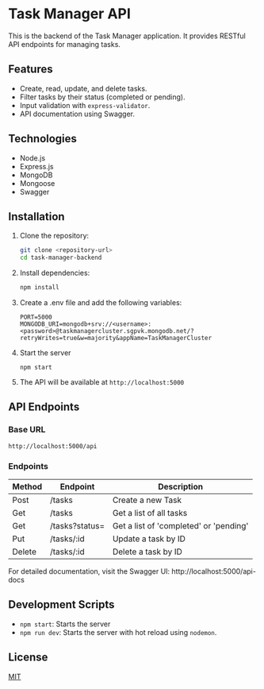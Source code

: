 # Task Manager API

This is the backend of the Task Manager application. It provides RESTful API endpoints for managing tasks.

## Features
- Create, read, update, and delete tasks.
- Filter tasks by their status (completed or pending).
- Input validation with `express-validator`.
- API documentation using Swagger.

## Technologies
- Node.js
- Express.js
- MongoDB
- Mongoose
- Swagger

## Installation

1. Clone the repository:
   ```bash
   git clone <repository-url>
   cd task-manager-backend
2. Install dependencies:
   ```bash
   npm install
3. Create a .env file and add the following variables:
   ```
   PORT=5000
   MONGODB_URI=mongodb+srv://<username>:<password>@taskmanagercluster.sgpvk.mongodb.net/?retryWrites=true&w=majority&appName=TaskManagerCluster
4. Start the server
   ```
   npm start
5. The API will be available at `http://localhost:5000`

## API Endpoints

### Base URL
`http://localhost:5000/api`

### Endpoints

| Method | Endpoint | Description |
|--------|----------|-------------|
| Post | /tasks | Create a new Task |
| Get | /tasks | Get a list of all tasks |
| Get | /tasks?status= | Get a list of 'completed' or 'pending' |
| Put | /tasks/:id | Update a task by ID |
| Delete| /tasks/:id | Delete a task by ID |

For detailed documentation, visit the Swagger UI:
http://localhost:5000/api-docs

## Development Scripts
  - `npm start`: Starts the server
  - `npm run dev`: Starts the server with hot reload using `nodemon`.

## License

[MIT](https://choosealicense.com/licenses/mit/)